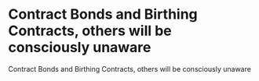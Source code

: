 # Contract Bonds and Birthing Contracts, others will be consciously unaware

Contract Bonds and Birthing Contracts, others will be consciously unaware